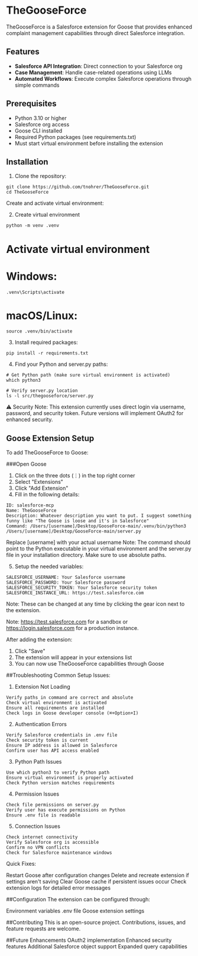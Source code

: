# TheGooseForce
TheGooseForce is a Salesforce extension for Goose that provides enhanced complaint management capabilities through direct Salesforce integration.

## Features
- **Salesforce API Integration**: Direct connection to your Salesforce org
- **Case Management**: Handle case-related operations using LLMs
- **Automated Workflows**: Execute complex Salesforce operations through simple commands

## Prerequisites
- Python 3.10 or higher
- Salesforce org access
- Goose CLI installed
- Required Python packages (see requirements.txt)
- Must start virtual environment before installing the extension

## Installation

1. Clone the repository:
```
git clone https://github.com/tnohrer/TheGooseForce.git
cd TheGooseForce
```

Create and activate virtual environment:

2. Create virtual environment
```
python -m venv .venv
```

# Activate virtual environment
# Windows:
```
.venv\Scripts\activate
```
# macOS/Linux:
```
source .venv/bin/activate
```
3. Install required packages:

```
pip install -r requirements.txt
```
4. Find your Python and server.py paths:

```
# Get Python path (make sure virtual environment is activated)
which python3

# Verify server.py location
ls -l src/thegooseforce/server.py
```


⚠️ Security Note: This extension currently uses direct login via username, password, and security token. Future versions will implement OAuth2 for enhanced security.

## Goose Extension Setup
To add TheGooseForce to Goose:

###Open Goose
1. Click on the three dots (⋮) in the top right corner
2. Select "Extensions"
3. Click "Add Extension"
4. Fill in the following details:
```
ID: salesforce-mcp
Name: TheGooseForce
Description: Whatever description you want to put. I suggest something funny like "The Goose is loose and it's in Salesforce"
Command: /Users/[username]/Desktop/GooseForce-main/.venv/bin/python3 /Users/[username]/Desktop/GooseForce-main/server.py
```
Replace [username] with your actual username
Note: The command should point to the Python executable in your virtual environment and the server.py file in your installation directory. Make sure to use absolute paths.

5. Setup the needed variables:

```
SALESFORCE_USERNAME: Your Salesforce username
SALESFORCE_PASSWORD: Your Salesforce password
SALESFORCE_SECURITY_TOKEN: Your Salesforce security token
SALESFORCE_INSTANCE_URL: https://test.salesforce.com 
```
Note: These can be changed at any time by clicking the gear icon next to the extension. 

Note: https://test.salesforce.com for a sandbox or https://login.salesforce.com for a production instance. 

After adding the extension:

1. Click "Save"
2. The extension will appear in your extensions list
3. You can now use TheGooseForce capabilities through Goose


##Troubleshooting
Common Setup Issues:

1. Extension Not Loading

```
Verify paths in command are correct and absolute
Check virtual environment is activated
Ensure all requirements are installed
Check logs in Goose developer console (⌘+Option+I)
```

2. Authentication Errors

```
Verify Salesforce credentials in .env file
Check security token is current
Ensure IP address is allowed in Salesforce
Confirm user has API access enabled
```
3. Python Path Issues

```
Use which python3 to verify Python path
Ensure virtual environment is properly activated
Check Python version matches requirements
```
4. Permission Issues

```
Check file permissions on server.py
Verify user has execute permissions on Python
Ensure .env file is readable
```

5. Connection Issues

```
Check internet connectivity
Verify Salesforce org is accessible
Confirm no VPN conflicts
Check for Salesforce maintenance windows
```

Quick Fixes:

Restart Goose after configuration changes
Delete and recreate extension if settings aren't saving
Clear Goose cache if persistent issues occur
Check extension logs for detailed error messages

##Configuration
The extension can be configured through:

Environment variables
.env file
Goose extension settings


##Contributing
This is an open-source project. Contributions, issues, and feature requests are welcome.



##Future Enhancements
OAuth2 implementation
Enhanced security features
Additional Salesforce object support
Expanded query capabilities

